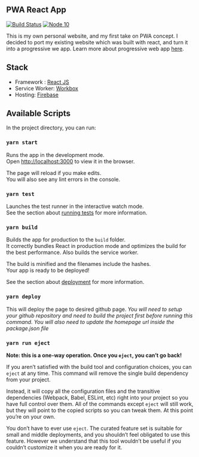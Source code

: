 ## PWA React App
[![Build Status](https://travis-ci.org/rakin92/pwa-react-app.svg?branch=master)](https://travis-ci.org/rakin92/pwa-react-app)
[![Node 10](https://img.shields.io/badge/npm-10.16.3-green.svg)](https://nodejs.org/en/download/)

This is my own personal website, and my first take on PWA concept. I decided to port my existing website which was built with react, and turn it into a progressive we app. Learn more about progressive web app [here](https://developers.google.com/web/progressive-web-apps/).

## Stack
* Framework : [React JS](https://reactjs.org/)
* Service Worker: [Workbox](https://developers.google.com/web/tools/workbox/guides/get-started)
* Hosting: [Firebase](https://firebase.google.com/docs/hosting)

## Available Scripts

In the project directory, you can run:

### `yarn start`

Runs the app in the development mode.<br>
Open [http://localhost:3000](http://localhost:3000) to view it in the browser.

The page will reload if you make edits.<br>
You will also see any lint errors in the console.

### `yarn test`

Launches the test runner in the interactive watch mode.<br>
See the section about [running tests](https://facebook.github.io/create-react-app/docs/running-tests) for more information.

### `yarn build`

Builds the app for production to the `build` folder.<br>
It correctly bundles React in production mode and optimizes the build for the best performance. Also builds the service worker.

The build is minified and the filenames include the hashes.<br>
Your app is ready to be deployed!

See the section about [deployment](https://facebook.github.io/create-react-app/docs/deployment) for more information.


### `yarn deploy`

This will deploy the page to desired github page. *You will need to setup your github repository and need to build the project first before running this command. You will also need to update the homepage url inside the package.json file*

### `yarn run eject`

**Note: this is a one-way operation. Once you `eject`, you can’t go back!**

If you aren’t satisfied with the build tool and configuration choices, you can `eject` at any time. This command will remove the single build dependency from your project.

Instead, it will copy all the configuration files and the transitive dependencies (Webpack, Babel, ESLint, etc) right into your project so you have full control over them. All of the commands except `eject` will still work, but they will point to the copied scripts so you can tweak them. At this point you’re on your own.

You don’t have to ever use `eject`. The curated feature set is suitable for small and middle deployments, and you shouldn’t feel obligated to use this feature. However we understand that this tool wouldn’t be useful if you couldn’t customize it when you are ready for it.
